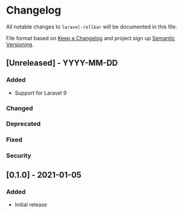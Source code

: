 # Changelog

All notable changes to `laravel-rollbar` will be documented in this file.

File format based on [Keep a Changelog](https://keepachangelog.com/en/1.0.0/) and project sign
up [Semantic Versioning](https://semver.org/spec/v2.0.0.html).

## [Unreleased] - YYYY-MM-DD

### Added

- Support for Laravel 9

### Changed

### Deprecated

### Fixed

### Security

## [0.1.0] - 2021-01-05

### Added

- Initial release
